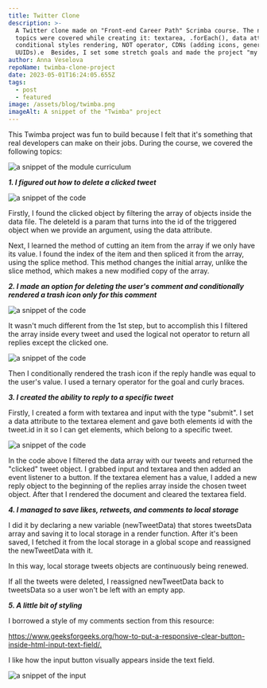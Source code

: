 ```yaml
---
title: Twitter Clone
description: >-
  A Twitter clone made on "Front-end Career Path" Scrimba course. The next
  topics were covered while creating it: textarea, .forEach(), data attributes,
  conditional styles rendering, NOT operator, CDNs (adding icons, generating
  UUIDs).e  Besides, I set some stretch goals and made the project "my own".
author: Anna Veselova
repoName: twimba-clone-project
date: 2023-05-01T16:24:05.655Z
tags:
  - post
  - featured
image: /assets/blog/twimba.png
imageAlt: A snippet of the "Twimba" project
---
```

This Twimba project was fun to build because I felt that it's something that real developers can make on their jobs. During the course, we covered the following topics:

![a snippet of the module curriculum](/assets/blog/twimba_studied.png)

_**1. I figured out how to delete a clicked tweet**_

![a snippet of the code](/assets/blog/twimba-delete-tweet.png)

Firstly, I found the clicked object by filtering the array of objects inside the data file. The deleteId is a param that turns into the id of the triggered object when we provide an argument, using the data attribute.

Next, I learned the method of cutting an item from the array if we only have its value. I found the index of the item and then spliced it from the array, using the splice method. This method changes the initial array, unlike the slice method, which makes a new modified copy of the array.

**_2. I made an option for deleting the user's comment and conditionally rendered a trash icon only for this comment_**

![a snippet of the code](/assets/blog/delete_comment-twimba.png)

It wasn't much different from the 1st step, but to accomplish this I filtered the array inside every tweet and used the logical not operator to return all replies except the clicked one.

![a snippet of the code](/assets/blog/conditional_icon-twimba.png)

Then I conditionally rendered the trash icon if the reply handle was equal to the user's value. I used a ternary operator for the goal and curly braces.

**_3. I created the ability to reply to a specific tweet_**

Firstly, I created a form with textarea and input with the type "submit". I set a data attribute to the textarea element and gave both elements id with the tweet.id in it so I can get elements, which belong to a specific tweet.

![a snippet of the code](/assets/blog/comment-tweet.png)

In the code above I filtered the data array with our tweets and returned the "clicked" tweet object. I grabbed input and textarea and then added an event listener to a button. If the textarea element has a value, I added a new reply object to the beginning of the replies array inside the chosen tweet object. After that I rendered the document and cleared the textarea field.

**_4. I managed to save likes, retweets, and comments to local storage_**

I did it by declaring a new variable (newTweetData) that stores tweetsData array and saving it to local storage in a render function. After it's been saved, I fetched it from the local storage in a global scope and reassigned the newTweetData with it.

In this way, local storage tweets objects are continuously being renewed.

If all the tweets were deleted, I reassigned newTweetData back to tweetsData so a user won't be left with an empty app.

_**5. A little bit of styling**_

I borrowed a style of my comments section from this resource:

<https://www.geeksforgeeks.org/how-to-put-a-responsive-clear-button-inside-html-input-text-field/.>

I like how the input button visually appears inside the text field.

![a snippet of the input](/assets/blog/input-tweemba.png)
